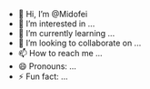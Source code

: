 - 👋 Hi, I’m @Midofei
- 👀 I’m interested in ...
- 🌱 I’m currently learning ...
- 💞️ I’m looking to collaborate on ...
- 📫 How to reach me ...
- 😄 Pronouns: ...
- ⚡ Fun fact: ...

<!---
Midofei/Midofei is a ✨ special ✨ repository because its `README.md` (this file) appears on your GitHub profile.
You can click the Preview link to take a look at your changes.
--->
